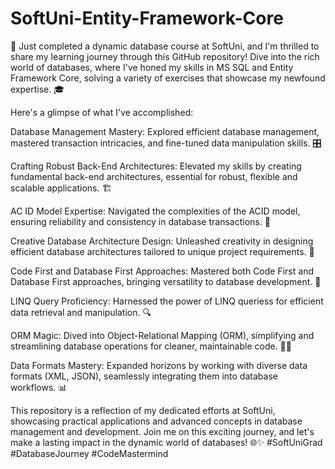 # SoftUni-Entity-Framework-Core

🚀 Just completed a dynamic database course at SoftUni, and I'm thrilled to share my learning journey through this GitHub repository! Dive into the rich world of databases, where I've honed my skills in MS SQL and Entity Framework Core, solving a variety of exercises that showcase my newfound expertise. 🎓

Here's a glimpse of what I've accomplished:

Database Management Mastery:
Explored efficient database management, mastered transaction intricacies, and fine-tuned data manipulation skills. 🎛️

Crafting Robust Back-End Architectures:
Elevated my skills by creating fundamental back-end architectures, essential for robust, flexible and scalable applications. 🏗️

AC ID Model Expertise:
Navigated the complexities of the ACID model, ensuring reliability and consistency in database transactions. 🔄

Creative Database Architecture Design:
Unleashed creativity in designing efficient database architectures tailored to unique project requirements. 🏰

Code First and Database First Approaches:
Mastered both Code First and Database First approaches, bringing versatility to database development. 🚀

LINQ Query Proficiency:
Harnessed the power of LINQ queriess for efficient data retrieval and manipulation. 🔍

ORM Magic:
Dived into Object-Relational Mapping (ORM), simplifying and streamlining database operations for cleaner, maintainable code. 🧙‍♂️

Data Formats Mastery:
Expanded horizons by working with diverse data formats (XML, JSON), seamlessly integrating them into database workflows. 📊

This repository is a reflection of my dedicated efforts at SoftUni, showcasing practical applications and advanced concepts in database management and development. Join me on this exciting journey, and let's make a lasting impact in the dynamic world of databases! 🌐✨ #SoftUniGrad #DatabaseJourney #CodeMastermind
